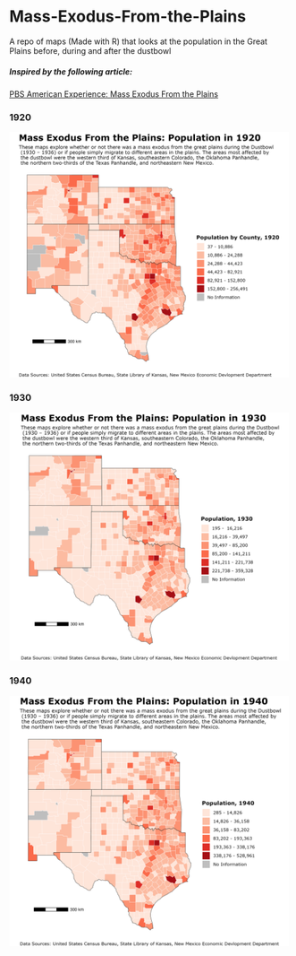 # Mass-Exodus-From-the-Plains
A repo of maps (Made with R) that looks at the population in the Great Plains before, during and after the dustbowl
##### Inspired by the following article:
[PBS American Experience: Mass Exodus From the Plains](https://www.pbs.org/wgbh/americanexperience/features/surviving-the-dust-bowl-mass-exodus-plains/#:~:text=The%20Dust%20Bowl%20exodus%20was,1935%20excerpt%20from%20Collier%27s%20magazine.)
### 1920
<img src="https://github.com/magdalent/Mass-Exodus-From-the-Plains/blob/main/map-images/map_1920.png" alt="drawing" width="500"/>

### 1930
<img src="https://github.com/magdalent/Mass-Exodus-From-the-Plains/blob/main/map-images/map_1930.png" alt="drawing" width="500"/>

### 1940
<img src="https://github.com/magdalent/Mass-Exodus-From-the-Plains/blob/main/map-images/map_1940.png" alt="drawing" width="500"/>
